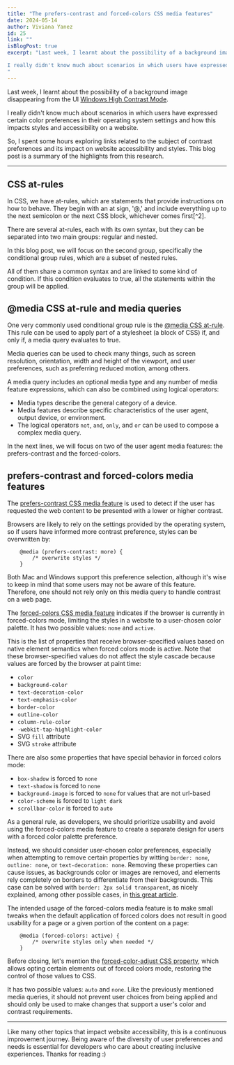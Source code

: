 ```yaml
---
title: "The prefers-contrast and forced-colors CSS media features"
date: 2024-05-14
author: Viviana Yanez
id: 25
link: ""
isBlogPost: true
excerpt: "Last week, I learnt about the possibility of a background image disappearing from the UI Windows High Contrast Mode.

I really didn't know much about scenarios in which users have expressed certain color preferences in their operating system settings and how this impacts styles and accessibility on a website...
"
---
```


Last week, I learnt about the possibility of a background image disappearing from the UI [Windows High Contrast Mode](https://support.microsoft.com/en-gb/windows/change-color-contrast-in-windows-fedc744c-90ac-69df-aed5-c8a90125e696).

I really didn't know much about scenarios in which users have expressed certain color preferences in their operating system settings and how this impacts styles and accessibility on a website.

So, I spent some hours exploring links related to the subject of contrast preferences and its impact on website accessibility and styles. This blog post is a summary of the highlights from this research.

---

## CSS at-rules

In CSS, we have at-rules, which are statements that provide instructions on how to behave. They begin with an at sign, '@,' and include everything up to the next semicolon or the next CSS block, whichever comes first[^2].

There are several at-rules, each with its own syntax, but they can be separated into two main groups: regular and nested.

In this blog post, we will focus on the second group, specifically the conditional group rules, which are a subset of nested rules.

All of them share a common syntax and are linked to some kind of condition. If this condition evaluates to true, all the statements within the group will be applied.

## @media CSS at-rule and media queries

One very commonly used conditional group rule is the [@media CSS at-rule](https://developer.mozilla.org/en-US/docs/Web/CSS/@media). This rule can be used to apply part of a stylesheet (a block of CSS) if, and only if, a media query evaluates to true.

Media queries can be used to check many things, such as screen resolution, orientation, width and height of the viewport, and user preferences, such as preferring reduced motion, among others.

A media query includes an optional media type and any number of media feature expressions, which can also be combined using logical operators:

- Media types describe the general category of a device.
- Media features describe specific characteristics of the user agent, output device, or environment.
- The logical operators `not`, `and`, `only`, and `or` can be used to compose a complex media query.

In the next lines, we will focus on two of the user agent media features: the prefers-contrast and the forced-colors.

## prefers-contrast and forced-colors media features

The [prefers-contrast CSS media feature](https://developer.mozilla.org/en-US/docs/Web/CSS/@media/prefers-contrast) is used to detect if the user has requested the web content to be presented with a lower or higher contrast.

Browsers are likely to rely on the settings provided by the operating system, so if users have informed more contrast preference, styles can be overwritten by:

        @media (prefers-contrast: more) {
            /* overwrite styles */
        }

Both Mac and Windows support this preference selection, although it's wise to keep in mind that some users may not be aware of this feature. Therefore, one should not rely only on this media query to handle contrast on a web page.

The [forced-colors CSS media feature](https://developer.mozilla.org/en-US/docs/Web/CSS/@media/forced-colors) indicates if the browser is currently in forced-colors mode, limiting the styles in a website to a user-chosen color palette.
It has two possible values: `none` and `active`.

This is the list of properties that receive browser-specified values based on native element semantics when forced colors mode is active. Note that these browser-specified values do not affect the style cascade because values are forced by the browser at paint time:

- `color`
- `background-color`
- `text-decoration-color`
- `text-emphasis-color`
- `border-color`
- `outline-color`
- `column-rule-color`
- `-webkit-tap-highlight-color`
- SVG `fill` attribute
- SVG `stroke` attribute

There are also some properties that have special behavior in forced colors mode:

- `box-shadow` is forced to `none`
- `text-shadow` is forced to `none`
- `background-image` is forced to `none` for values that are not url-based
- `color-scheme` is forced to `light dark`
- `scrollbar-color` is forced to `auto`

As a general rule, as developers, we should prioritize usability and avoid using the forced-colors media feature to create a separate design for users with a forced color palette preference.

Instead, we should consider user-chosen color preferences, especially when attempting to remove certain properties by witting `border: none`, `outline: none`, or `text-decoration: none`. Removing these properties can cause issues, as backgrounds color or images are removed, and elements rely completely on borders to differentiate from their backgrounds. This case can be solved with `border: 2px solid transparent`, as nicely explained, among other possible cases, in [this great article](https://www.smashingmagazine.com/2022/06/guide-windows-high-contrast-mode/).

The intended usage of the forced-colors media feature is to make small tweaks when the default application of forced colors does not result in good usability for a page or a given portion of the content on a page:

        @media (forced-colors: active) {
            /* overwrite styles only when needed */
        }

Before closing, let's mention the [forced-color-adjust CSS property](https://developer.mozilla.org/en-US/docs/Web/CSS/forced-color-adjust), which allows opting certain elements out of forced colors mode, restoring the control of those values to CSS.

It has two possible values: `auto` and `none`. Like the previously mentioned media queries, it should not prevent user choices from being applied and should only be used to make changes that support a user's color and contrast requirements.

---

Like many other topics that impact website accessibility, this is a continuous improvement journey. Being aware of the diversity of user preferences and needs is essential for developers who care about creating inclusive experiences. Thanks for reading :)

[^1]: [https://developer.mozilla.org/en-US/docs/Web/CSS/At-rule](https://developer.mozilla.org/en-US/docs/Web/CSS/At-rule)
